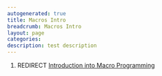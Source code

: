 ```yaml
---
autogenerated: true
title: Macros Intro
breadcrumb: Macros Intro
layout: page
categories: 
description: test description
---
```


1.  REDIRECT [Introduction into Macro Programming](Introduction_into_Macro_Programming "wikilink")
